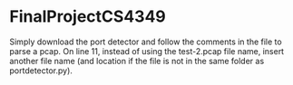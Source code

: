 # FinalProjectCS4349

Simply download the port detector and follow the comments in the file to parse a pcap. 
On line 11, instead of using the test-2.pcap file name, insert another file name (and location if the file is not in the same folder as portdetector.py). 
